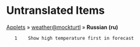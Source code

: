 # Untranslated Items
[Applets](../../../README.md) &#187; [weather@mockturtl](../README.md) &#187; **Russian (ru)**

       1	Show high temperature first in forecast

